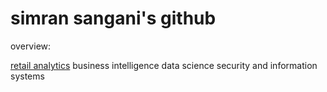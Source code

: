 # simran sangani's github
overview: 

[retail analytics](https://linkmehere.com) 
business intelligence
data science 
security and information systems 
